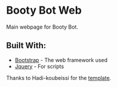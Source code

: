 # Booty Bot Web

Main webpage for Booty Bot.

## Built With:

- [Bootstrap](https://getbootstrap.com/) - The web framework used
- [Jquery](https://jquery.com/) - For scripts

Thanks to Hadi-koubeissi for the [template](https://github.com/Hadi-koubeissi/Discord-bot-website-template).
